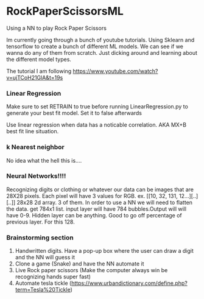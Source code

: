 # RockPaperScissorsML
Using a NN to play Rock Paper Scissors

Im currently going through a bunch of youtube tutorials. Using Sklearn and tensorflow to create a bunch of different ML models. 
We can see if we wanna do any of them from scratch. Just dicking around and learning about the different model types. 

The tutorial I am following
https://www.youtube.com/watch?v=ujTCoH21GlA&t=19s 

### Linear Regression
Make sure to set RETRAIN to true before running LinearRegression.py to generate your best fit model.
Set it to false afterwards

Use linear regression when data has a noticable correlation. AKA MX+B best fit line situation. 

### k Nearest neighbor
No idea what the hell this is....

### Neural Networks!!!!
Recognizing digits or clothing or whatever
our data can be images that are 28X28 pixels. Each pixel will have 3 values for RGB.
ex. [[10, 32, 131, 12...][..][..]] 28x28 2d array. 3 of them.
In order to use a NN we will need to flatten the data. get 784x1 list. 
input layer will have 784 bubbles.Output will will have 0-9.
Hidden layer can be anything. Good to go off percentage of previous layer. For this 128.

### Brainstorming section
1. Handwritten digits. Have a pop-up box where the user can draw a digit and the NN will guess it
2. Clone a game (Snake) and have the NN automate it
3. Live Rock paper scissors (Make the computer always win be recognizing hands super fast)
4. Automate tesla tickle (https://www.urbandictionary.com/define.php?term=Tesla%20Tickle)

